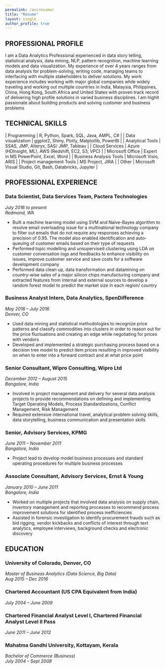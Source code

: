 ```yaml
---
permalink: /aviresume/
title: "Resume"
layout: single
author_profile: true
---
```


## PROFESSIONAL PROFILE

I am a Data Analytics Professional experienced in data story telling, statistical analysis, data mining, NLP, pattern recognition, machine learning models and data visualization. My experience of over 4 years ranges from data analysis for problem-solving, writing code, managing teams to interfacing with multiple stakeholders to deliver solutions. My work experience includes working with major global companies while widely traveling and working out multiple countries in India, Malaysia, Philippines, China, Hong Kong, South Africa and United States with proven track record of delivering high profile solutions in varied business disciplines. I am highlt passionate about building products and solving customer and business problems

 
## TECHNICAL SKILLS

| Programming        | R, Python, Spark, SQL, Java, AMPL, C#                                                    |
| Data visualization | ggplot2, Shiny, Plotly, Matplotlib, PowerBI |
| Analytical Tools | SSAS, JMP, Alteryx, SAS/ JMP, Tableau |
| Cloud Services | Azure (HDInsight, ML), AWS (Redshift, EC2, S3, VPC) |
| Microsoft Office | Expert in MS PowerPoint, Excel, Word |
| Business Analysis Tools | Microsoft Visio, ARIS |
| Project management Tools | MS Project, JIRA |
| Other | Microsoft Visual Studio, Git, Bash, Databricks, Jupyter |

## PROFESSIONAL EXPERIENCE

### Data Scientist, Data Services Team, Pactera Technologies
_July 2016 to present  
Redmond, WA_

- Built a machine learning model using SVM and Naïve-Bayes algorithm to resolve email overloading issue for a multinational technology company to filter out emails that do not require any responses achieving a precision of 0.95. The model also enabled identification and auto-queuing of customer emails based on their type of requests  
- Performed topic modelling and unsupervised clustering using LDA on customer conversation logs and feedbacks to enhance visibility on issues, improve customer service and save costs for a software development company  
- Performed data clean up, data transformation and datamining on country-wise sales of a major silicon chips manufacturing company and extracted features from internal and external sources to develop a random forest model to predict the market size in each region/ country 
 
### Business Analyst Intern, Data Analytics, SpenDifference
_May 2016 – July 2016  
Denver, CO_

- Used data mining and statistical methodologies to recognize price patterns and classify commodities into clusters in order to reason out for the price fluctuations and creating an edge while negotiating for prices with vendors  
- Developed and implemented a strategic purchasing process based on a decision tree model to predict item prices resulting in improved visibility on when to enter into a forward contract and at what price point 
 
###  Senior Consultant, Wipro Consulting, Wipro Ltd
_December 2012 – August 2015  
Bangalore, India_

- Involved in project management and delivery for several data analysis projects to provide recommendations on defining and implementing Target Operating Models, Process Standardizations, Conflict Management, Risk Management  
- Required extensive international travel, analytical problem solving skills, data storytelling, business communication and presentation skills 
 
### Senior, Advisory Services, KPMG
_June 2011 – November 2011  
Bangalore, India_

- Project lead to develop model business processes and standard operating procedures for multiple business processes 
 
### Associate Consultant, Advisory Services, Ernst & Young
_January 2010 – June 2011  
Bangalore, India_

- Worked on multiple projects that involved data analysis on supply chain, inventory management and reporting processes to recommend process improvement solutions for identified process inefficiencies  
- Assisted in forensic investigation to identify procurement frauds such as bid rigging, vendor kickbacks and conflicts of interest through text analytics, employee interviews, background checks and electronic discovery 
 
## EDUCATION

### University of Colorado, Denver, CO
_Master of Business Analytics (Data Science, Big Data)  
Aug 2015 – Dec 2016_
 
### Chartered Accountant (US CPA Equivalent from India)
_July 2004 – June 2009_

### Chartered Financial Analyst Level I, Chartered Financial Analyst Level II Pass
_June 2011 – June 2012_

### Mahatma Gandhi University, Kottayam, Kerala
_Bachelor of Commerce (Business)  
July 2004 – Sept 2008_
